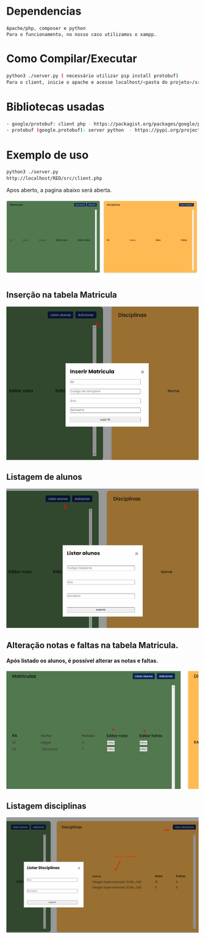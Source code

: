 #  Dependencias
```
Apache/php, composer e python
Para o funcionamento, no nosso caso utilizamos o xampp.
```
# Como Compilar/Executar
```bash
python3 ./server.py ( necessário utilizar pip install protobuf)
Para o client, inicie o apache e acesse localhost/<pasta do projeto>/src/client.php (é necessário utilizar composer install antes)
```

# Bibliotecas usadas
```bash
- google/protobuf: client php - https://packagist.org/packages/google/protobuf
- protobuf (google.protobuf): server python  - https://pypi.org/project/protobuf/
```

# Exemplo de uso
```bash
python3 ./server.py
http://localhost/RED/src/client.php
```
 Apos aberto, a pagina abaixo será aberta.

 ![janela para inserir ](./images/Screenshot_1.png)
##


## Inserção na tabela Matricula
 ![janela para inserir ](./images/Screenshot_2.png)

## Listagem de alunos
![janela para inserir ](./images/Screenshot_3.png)

## Alteração notas e faltas na tabela Matricula.
#### Após listado os alunos, é possível alterar as notas e faltas.
![janela para inserir ](./images/Screenshot_4.png)

## Listagem disciplinas
![janela para inserir ](./images/Screenshot_5.png)


